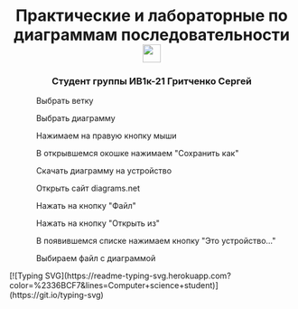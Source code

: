 <h1 align="center">Практические и лабораторные по диаграммам последовательности
<img src="https://github.com/blackcater/blackcater/raw/main/images/Hi.gif" height="32"/></h1>
<h3 align="center">Студент группы ИВ1к-21 Гритченко Сергей</h3>
<ul>
  <ol>Выбрать ветку</ol>
  <ol>Выбрать диаграмму</ol>
  <ol>Нажимаем на правую кнопку мыши</ol>
  <ol>В открывшемся окошке нажимаем "Сохранить как"</ol>
  <ol>Скачать диаграмму на устройство</ol>
  <ol>Открыть сайт diagrams.net</ol>
  <ol>Нажать на кнопку "Файл"</ol>
  <ol>Нажать на кнопку "Открыть из"</ol>
  <ol>В появившемся списке нажимаем кнопку "Это устройство..."</ol>
  <ol>Выбираем файл с диаграммой</ol>
</ul>
[![Typing SVG](https://readme-typing-svg.herokuapp.com?color=%2336BCF7&lines=Computer+science+student)](https://git.io/typing-svg)
